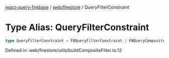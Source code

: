 [react-query-firebase](../../../modules.md) / [web/firestore](../index.md) / QueryFilterConstraint

# Type Alias: QueryFilterConstraint

```ts
type QueryFilterConstraint = FBQueryFilterConstraint | FBQueryCompositeFilterConstraint;
```

Defined in: web/firestore/utils/buildCompositeFilter.ts:12
